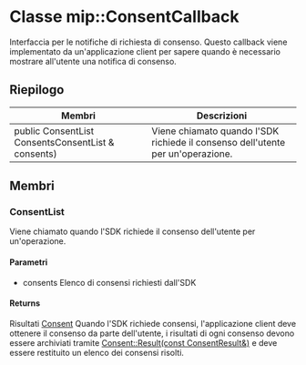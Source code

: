 # <a name="class-mipconsentcallback"></a>Classe mip::ConsentCallback 
Interfaccia per le notifiche di richiesta di consenso.
Questo callback viene implementato da un'applicazione client per sapere quando è necessario mostrare all'utente una notifica di consenso.
## <a name="summary"></a>Riepilogo
 Membri                        | Descrizioni                                
--------------------------------|---------------------------------------------
public ConsentList ConsentsConsentList & consents) | Viene chiamato quando l'SDK richiede il consenso dell'utente per un'operazione.
## <a name="members"></a>Membri
### <a name="consentlist"></a>ConsentList
Viene chiamato quando l'SDK richiede il consenso dell'utente per un'operazione.
#### <a name="parameters"></a>Parametri
* consents Elenco di consensi richiesti dall'SDK
#### <a name="returns"></a>Returns
Risultati [Consent](#classmip_1_1_consent) Quando l'SDK richiede consensi, l'applicazione client deve ottenere il consenso da parte dell'utente, i risultati di ogni consenso devono essere archiviati tramite [Consent::Result(const ConsentResult&)](#classmip_1_1_consent_1ad6c17d9af548a40b2fe854fe0d9bca64) e deve essere restituito un elenco dei consensi risolti.